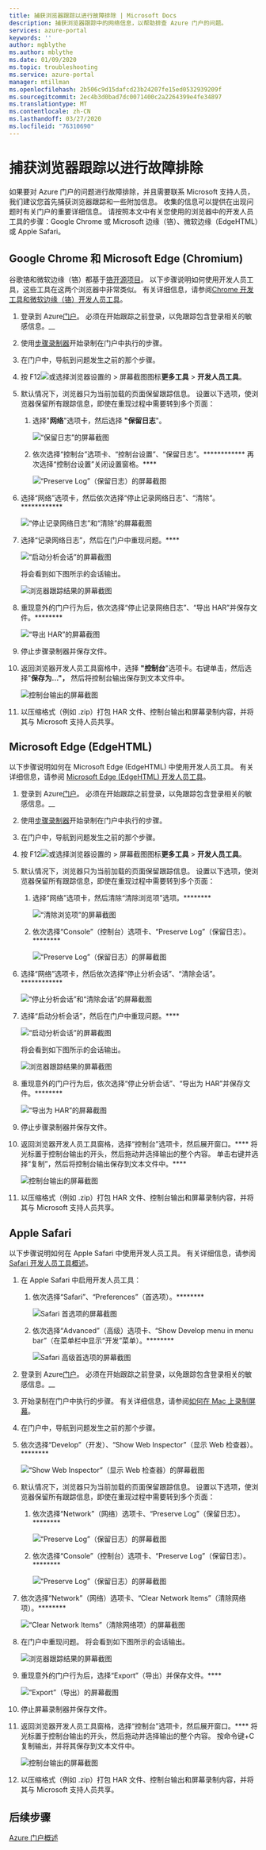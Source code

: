 ```yaml
---
title: 捕获浏览器跟踪以进行故障排除 | Microsoft Docs
description: 捕获浏览器跟踪中的网络信息，以帮助排查 Azure 门户的问题。
services: azure-portal
keywords: ''
author: mgblythe
ms.author: mblythe
ms.date: 01/09/2020
ms.topic: troubleshooting
ms.service: azure-portal
manager: mtillman
ms.openlocfilehash: 2b506c9d15dafcd23b24207fe15ed0532939209f
ms.sourcegitcommit: 2ec4b3d0bad7dc0071400c2a2264399e4fe34897
ms.translationtype: MT
ms.contentlocale: zh-CN
ms.lasthandoff: 03/27/2020
ms.locfileid: "76310690"
---
```

# <a name="capture-a-browser-trace-for-troubleshooting"></a>捕获浏览器跟踪以进行故障排除

如果要对 Azure 门户的问题进行故障排除，并且需要联系 Microsoft 支持人员，我们建议您首先捕获浏览器跟踪和一些附加信息。 收集的信息可以提供在出现问题时有关门户的重要详细信息。 请按照本文中有关您使用的浏览器中的开发人员工具的步骤：Google Chrome 或 Microsoft 边缘（铬）、微软边缘（EdgeHTML）或 Apple Safari。

## <a name="google-chrome-and-microsoft-edge-chromium"></a>Google Chrome 和 Microsoft Edge (Chromium)

谷歌铬和微软边缘（铬）都基于[铬开源项目](https://www.chromium.org/Home)。 以下步骤说明如何使用开发人员工具，这些工具在这两个浏览器中非常类似。 有关详细信息，请参阅[Chrome 开发工具和](https://developers.google.com/web/tools/chrome-devtools)[微软边缘（铬）开发人员工具](/microsoft-edge/devtools-guide-chromium)。

1. 登录到 Azure[门户](https://portal.azure.com)。 必须在开始跟踪之前登录，以免跟踪包含登录相关的敏感信息。__ 

1. 使用[步骤录制器](https://support.microsoft.com/help/22878/windows-10-record-steps)开始录制在门户中执行的步骤。

1. 在门户中，导航到问题发生之前的那个步骤。

1. 按 F12![或选择浏览器设置的](media/capture-browser-trace/chromium-icon-settings.png) > 屏幕截图图标**更多工具** > **开发人员工具**。

1. 默认情况下，浏览器只为当前加载的页面保留跟踪信息。 设置以下选项，使浏览器保留所有跟踪信息，即使在重现过程中需要转到多个页面：

    1. 选择"**网络**"选项卡，然后选择 **"保留日志**"。

          ![“保留日志”的屏幕截图](media/capture-browser-trace/chromium-network-preserve-log.png)

    1. 依次选择“控制台”选项卡、“控制台设置”、“保留日志”。************ 再次选择“控制台设置”关闭设置窗格。****

          ![“Preserve Log”（保留日志）的屏幕截图](media/capture-browser-trace/chromium-console-preserve-log.png)

1. 选择“网络”选项卡，然后依次选择“停止记录网络日志”、“清除”。************

    ![“停止记录网络日志”和“清除”的屏幕截图](media/capture-browser-trace/chromium-stop-clear-session.png)

1. 选择“记录网络日志”，然后在门户中重现问题。****

    ![“启动分析会话”的屏幕截图](media/capture-browser-trace/chromium-start-session.png)

    将会看到如下图所示的会话输出。

    ![浏览器跟踪结果的屏幕截图](media/capture-browser-trace/chromium-browser-trace-results.png)

1. 重现意外的门户行为后，依次选择“停止记录网络日志”、“导出 HAR”并保存文件。********

    ![“导出 HAR”的屏幕截图](media/capture-browser-trace/chromium-network-export-har.png)

1. 停止步骤录制器并保存文件。

1. 返回浏览器开发人员工具窗格中，选择 **"控制台**"选项卡。右键单击，然后选择"**保存为..."，** 然后将控制台输出保存到文本文件中。

    ![控制台输出的屏幕截图](media/capture-browser-trace/chromium-console-select.png)

1. 以压缩格式（例如 .zip）打包 HAR 文件、控制台输出和屏幕录制内容，并将其与 Microsoft 支持人员共享。

## <a name="microsoft-edge-edgehtml"></a>Microsoft Edge (EdgeHTML)

以下步骤说明如何在 Microsoft Edge (EdgeHTML) 中使用开发人员工具。 有关详细信息，请参阅 [Microsoft Edge (EdgeHTML) 开发人员工具](/microsoft-edge/devtools-guide)。

1. 登录到 Azure[门户](https://portal.azure.com)。 必须在开始跟踪之前登录，以免跟踪包含登录相关的敏感信息。__ 

1. 使用[步骤录制器](https://support.microsoft.com/help/22878/windows-10-record-steps)开始录制在门户中执行的步骤。

1. 在门户中，导航到问题发生之前的那个步骤。

1. 按 F12![或选择浏览器设置的](media/capture-browser-trace/edge-icon-settings.png) > 屏幕截图图标**更多工具** > **开发人员工具**。

1. 默认情况下，浏览器只为当前加载的页面保留跟踪信息。 设置以下选项，使浏览器保留所有跟踪信息，即使在重现过程中需要转到多个页面：

    1. 选择“网络”选项卡，然后清除“清除浏览项”选项。********

          ![“清除浏览项”的屏幕截图](media/capture-browser-trace/edge-network-clear-entries.png)

    1. 依次选择“Console”（控制台）选项卡、“Preserve Log”（保留日志）。********

          ![“Preserve Log”（保留日志）的屏幕截图](media/capture-browser-trace/edge-console-preserve-log.png)

1. 选择“网络”选项卡，然后依次选择“停止分析会话”、“清除会话”。************

    ![“停止分析会话”和“清除会话”的屏幕截图](media/capture-browser-trace/edge-stop-clear-session.png)

1. 选择“启动分析会话”，然后在门户中重现问题。****

    ![“启动分析会话”的屏幕截图](media/capture-browser-trace/edge-start-session.png)

    将会看到如下图所示的会话输出。

    ![浏览器跟踪结果的屏幕截图](media/capture-browser-trace/edge-browser-trace-results.png)

1. 重现意外的门户行为后，依次选择“停止分析会话”、“导出为 HAR”并保存文件。********

    ![“导出为 HAR”的屏幕截图](media/capture-browser-trace/edge-network-export-har.png)

1. 停止步骤录制器并保存文件。

1. 返回浏览器开发人员工具窗格，选择“控制台”选项卡，然后展开窗口。**** 将光标置于控制台输出的开头，然后拖动并选择输出的整个内容。 单击右键并选择“复制”，然后将控制台输出保存到文本文件中。****

    ![控制台输出的屏幕截图](media/capture-browser-trace/edge-console-select.png)

1. 以压缩格式（例如 .zip）打包 HAR 文件、控制台输出和屏幕录制内容，并将其与 Microsoft 支持人员共享。

## <a name="apple-safari"></a>Apple Safari

以下步骤说明如何在 Apple Safari 中使用开发人员工具。 有关详细信息，请参阅 [Safari 开发人员工具概述](https://support.apple.com/guide/safari-developer/safari-developer-tools-overview-dev073038698/11.0/mac)。

1. 在 Apple Safari 中启用开发人员工具：

    1. 依次选择“Safari”、“Preferences”（首选项）。********

        ![Safari 首选项的屏幕截图](media/capture-browser-trace/safari-preferences.png)

    1. 依次选择“Advanced”（高级）选项卡、“Show Develop menu in menu bar”（在菜单栏中显示“开发”菜单）。********

        ![Safari 高级首选项的屏幕截图](media/capture-browser-trace/safari-show-develop-menu.png)

1. 登录到 Azure[门户](https://portal.azure.com)。 必须在开始跟踪之前登录，以免跟踪包含登录相关的敏感信息。__ 

1. 开始录制在门户中执行的步骤。 有关详细信息，请参阅[如何在 Mac 上录制屏幕](https://support.apple.com/HT208721)。

1. 在门户中，导航到问题发生之前的那个步骤。

1. 依次选择“Develop”（开发）、“Show Web Inspector”（显示 Web 检查器）。********

    ![“Show Web Inspector”（显示 Web 检查器）的屏幕截图](media/capture-browser-trace/safari-show-web-inspector.png)

1. 默认情况下，浏览器只为当前加载的页面保留跟踪信息。 设置以下选项，使浏览器保留所有跟踪信息，即使在重现过程中需要转到多个页面：

    1. 依次选择“Network”（网络）选项卡、“Preserve Log”（保留日志）。********

          ![“Preserve Log”（保留日志）的屏幕截图](media/capture-browser-trace/safari-network-preserve-log.png)

    1. 依次选择“Console”（控制台）选项卡、“Preserve Log”（保留日志）。********

          ![“Preserve Log”（保留日志）的屏幕截图](media/capture-browser-trace/safari-console-preserve-log.png)

1. 依次选择“Network”（网络）选项卡、“Clear Network Items”（清除网络项）。********

    ![“Clear Network Items”（清除网络项）的屏幕截图](media/capture-browser-trace/safari-clear-session.png)

1. 在门户中重现问题。 将会看到如下图所示的会话输出。

    ![浏览器跟踪结果的屏幕截图](media/capture-browser-trace/safari-browser-trace-results.png)

1. 重现意外的门户行为后，选择“Export”（导出）并保存文件。****

    ![“Export”（导出）的屏幕截图](media/capture-browser-trace/safari-network-export-har.png)

1. 停止屏幕录制器并保存文件。

1. 返回浏览器开发人员工具窗格，选择“控制台”选项卡，然后展开窗口。**** 将光标置于控制台输出的开头，然后拖动并选择输出的整个内容。 按命令键+C 复制输出，并将其保存到文本文件中。

    ![控制台输出的屏幕截图](media/capture-browser-trace/safari-console-select.png)

1. 以压缩格式（例如 .zip）打包 HAR 文件、控制台输出和屏幕录制内容，并将其与 Microsoft 支持人员共享。

## <a name="next-steps"></a>后续步骤

[Azure 门户概述](azure-portal-overview.md)